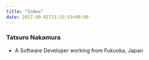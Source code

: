 ```yaml
---
title: "Index"
date: 2017-09-01T11:53:53+09:00
---
```


### Tatsuro Nakamura

- A Software Developer working from Fukuoka, Japan